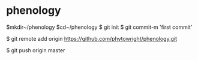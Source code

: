 phenology
=========
$mkdir~/phenology
$cd~/phenology
$ git init
$ git commit-m 'first commit'

$ git remote add origin https://github.com/phytowright/phenology.git

$ git push origin master
